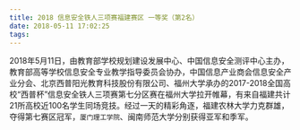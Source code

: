 ```yaml
---
title: 2018 信息安全铁人三项赛福建赛区 一等奖（第2名）
date: 2018-05-11 17:02:25
tags:
---
```


2018年5月11日，由教育部学校规划建设发展中心、中国信息安全测评中心主办，教育部高等学校信息安全专业教学指导委员会协办，中国信息产业商会信息安全产业分会、北京西普阳光教育科技股份有限公司、福州大学承办的2017-2018全国高校“西普杯”信息安全铁人三项赛第七分区赛在福州大学拉开帷幕，有来自福建共计21所高校近100名学生同场竞技。经过一天的精彩角逐，福建农林大学力克群雄，夺得第七赛区冠军，`厦门理工学院`、闽南师范大学分别获得亚军和季军。
